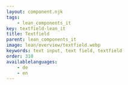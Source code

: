 ```yaml
---
layout: component.njk
tags: 
    - lean_components_it
key: textfield-lean_it
title: Textfield
parent: lean_components_it
image: lean/overview/textfield.webp
keywords: text input, text field, textfield
order: 310
availablelanguages: 
    - de
    - en
---
```

